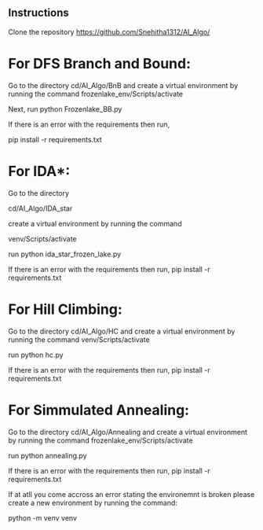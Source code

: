 ## Instructions

Clone the repository https://github.com/Snehitha1312/AI_Algo/

# For DFS Branch and Bound:

Go to the directory cd/AI_Algo/BnB and create a virtual environment by running the command frozenlake_env/Scripts/activate

Next, run python Frozenlake_BB.py

If there is an error with the requirements then run,

pip install -r requirements.txt

# For IDA*:
Go to the directory

cd/AI_Algo/IDA_star

 create a virtual environment by running the command

 venv/Scripts/activate

run python ida_star_frozen_lake.py

If there is an error with the requirements then run,
pip install -r requirements.txt

# For Hill Climbing:

Go to the directory cd/AI_Algo/HC and create a virtual environment by running the command venv/Scripts/activate

run python hc.py

If there is an error with the requirements then run,
pip install -r requirements.txt

# For Simmulated Annealing:

Go to the directory cd/AI_Algo/Annealing and create a virtual environment by running the command frozenlake_env/Scripts/activate

run python annealing.py

If there is an error with the requirements then run,
pip install -r requirements.txt

If at atll you come accross an error stating the environemnt is broken please create a new environment by running the command:

python -m venv venv


